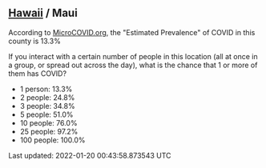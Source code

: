 
## [Hawaii](/united-states/hawaii) / Maui

According to [MicroCOVID.org](http://microcovid.org),
the "Estimated Prevalence" of COVID in this county is 13.3%

If you interact with a certain number of people in this location
(all at once in a group, or spread out across the day), what is the chance that
1 or more of them has COVID?

- 1 person: 13.3%
- 2 people: 24.8%
- 3 people: 34.8%
- 5 people: 51.0%
- 10 people: 76.0%
- 25 people: 97.2%
- 100 people: 100.0%

Last updated: 2022-01-20 00:43:58.873543 UTC
